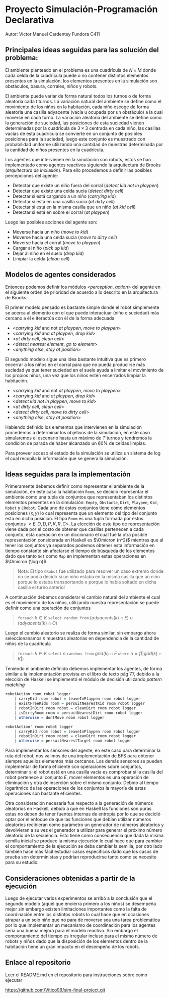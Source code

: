 # Proyecto Simulación-Programación Declarativa 
Autor: Victor Manuel Cardentey Fundora C411
## Principales ideas seguidas para las solución del problema:
El ambiente planteado en el problema es una cuadrícula de $N \times M$ donde cada celda de la cuadrícula puede o no contener distintos elementos presentes en la simulación, los elementos presentes en la simulación son obstáculos, basura, corrales, niños y robots. 

El ambiente puede variar de forma natural todos los turnos o de forma aleatoria cada $t$ turnos. La variación natural del ambiente 
se define como el movimiento de los niños en la habitación, cada niño escoge de forma aleatoria una casilla adyacente (vacía u ocupada por un obstáculo) a la 
cual moverse en cada turno. La variación aleatoria del ambiente se define como la generación de suciedad, 
las posiciones de esta suciedad vienen determinadas por la cuadrícula de $3 \times 3$ centrada en cada niño, 
las casillas vacías de esta cuadrícula se convierte en un conjunto de posibles posiciones para la suciedad, 
luego este conjunto es muestrado con probabilidad uniforme utilizando una cantidad de muestras determinada por la cantidad de niños presentes en la cuadrícula.

Los agentes que intervienen en la simulación son robots, estos se han implementado como agentes reactivos siguiendo la arquitectura de Brooks (*arquitectura de inclusión*). Para ello procedemos a definir las posibles percepciones del agente:

- Detectar que existe un niño fuera del corral (*detect kid not in playpen*)
- Detectar que existe una celda sucia (*detect dirty cell*)
- Detectar si está cargando a un niño (*carrying kid*)
- Detectar si está en una casilla sucia (*at dirty cell*)
- Detectar si está en la misma casilla que un niño (*at kid cell*)
- Detectar si está en sobre el corral (*at playpen*)

Luego las posibles acciones del agente son:

- Moverse hacia un niño (*move to kid*)
- Moverse hacia una celda sucia (*move to dirty cell*)
- Moverse hacia el corral (*move to playpen*)
- Cargar al niño (*pick up kid*)
- Dejar al niño en el suelo (*drop kid*)
- Limpiar la celda (*clean cell*)

## Modelos de agentes considerados

Entonces podemos definir los módulos <*perception*, *action*> del agente en el siguiente orden de prioridad de acuerdo a lo descrito en la arquitectura de Brooks:

El primer modelo pensado es bastante simple donde el robot simplemente se acerca al elemento con el que puede interactuar (niño o suciedad) más cercano a él e iteractúa con él de la forma adecuada

- <*carrying kid* and not *at playpen*, *move to playpen*>
- <*carrying kid* and *at playpen*, *drop kid*>
- <*at dirty cell*, *clean cell*>
- <*detect nearest element*, *go to element*>
- <*anything else*, *stay at position*>

El segundo modelo sigue una idea bastante intuitiva que es primero encerrar a los niños en el corral para que no pueda producirse más suciedad ya que tener suciedad en el suelo ayuda a limitar el movimiento de los propios niños, una vez que los niños estén encerrados limpiar la habitación.

- <*carrying kid* and not *at playpen*, *move to playpen*>
- <*carrying kid* and *at playpen*, *drop kid*>
- <*detect kid not in playpen*, *move to kid*>
- <*at dirty cell*, *clean cell*>
- <*detect dirty cell*, *move to dirty cell*>
- <*anything else*, *stay at position*>
  
Habiendo definido los elementos que intervienen en la simulación procedemos a determinar los objetivos de la simulación, en este caso simularemos el escenario hasta un máximo de $T$ turnos y tendremos la condición de parada de haber alcanzado un 60% de celdas limpias. 

Para proveer acceso al estado de la simulación se utiliza un sistema de log el cual recopila la información que se genera la simulación.

## Ideas seguidas para la implementación

Primeramente debemos definir como representar el ambiente de la simulación, en este caso la habitación `Room`, se decidió representar el ambiente como una tupla de conjuntos que representaban los distintos elementos presentes en la simulación: `Empty`, `Obstacle`, `Dirt`, `Playpen`, `Kid`, `Robot` y `CRobot`. Cada uno de estos conjuntos tiene como elementos posiciones $(x,y)$ lo cual representa que un elemento del tipo del conjunto esta en dicha posición.
El tipo `Room` es una tupla formada por estos conjuntos $<E, O, D, P, K, R, C>$. La elección de este tipo de representación viene dada por el costo de obtener que casillas pertenecen a cada conjunto, esta operación en un diccionario el cual fue la otra posible representación considerada en Haskell es $\Omicron (n^2)$ mientras que al tener los conjuntos ya separados podemos obtener esta información en tiempo constante sin afectarse el tiempo de búsqueda de los elementos dado que tanto `Set` como `Map` en implementan estas operaciones en $\Omicron (\log n)$.
> Nota: El tipo `CRobot` fue utilizado para resolver un caso extremo donde no se podía decidir si un niño estaba en la misma casilla que un niño porque lo estaba transportando o porque lo había soltado en dicha casilla el turno anterior

A continuación debemos considerar el cambio natural del ambiente el cual es el movimiento de los niños, utilizando nuestra representación se puede definir como una operación de conjuntos

> `foreach` $k \in K$ `select random from` ($adyacents(k) \cap E)  \cup (adyacents(k) \cap O)$

Luego el cambio aleatorio se realiza de forma similar, sin embargo ahora seleccionanamos $n$ muestras aleatorias en dependencia de la cantidad de niños de la cuadrícula

> `foreach` $k \in K$ `select` $n$ `randoms from` $grid(k) \cap E$ `where` $n = f(|grid(k)\cap K|)$

Teniendo el ambiente definido debemos implementar los agentes, de forma similar a la implementación provista en el libro de texto pág 77, debido a la elección de Haskell se implementó el módulo de decisión utilizando *pattern matching* 

```haskell
robotAction room robot logger
    | carryKid room robot = leaveInPlaypen room robot logger
    | existFreeKids room = persuitNearestKid room robot logger
    | robotInDirt room robot = cleanDirt room robot logger
    | isDirtyRoom room = persuitNearestDirt room robot logger
    | otherwise = dontMove room robot logger

robotAction' room robot logger
    | carryKid room robot = leaveInPlaypen room robot logger
    | robotInDirt room robot = cleanDirt room robot logger
    | otherwise = persuitNearestTarget room robot logger
```

Para implementar los sensores del agente, en este caso para determinar la ruta del robot, nos valimos de una implementación de BFS para obtener siempre aquellos elementos más cercanos. Los demás sensores se pueden implementar de forma eficiente con operaciones sobre conjuntos, determinar si el robot está en una casilla vacía es comprobar si la casilla del robot pertenece al conjunto $E$, mover elementos es una operación de eliminación y otra de inserción sobre el mismo conjunto. Debido al tiempo logarítmico de las operaciones de los conjuntos la mayoría de estas operaciones son bastante eficientes.

Otra consideración necesaria fue respecto a la generación de números aleatorios en Haskell, debido a que en Haskell las funciones son puras estas no deben de tener fuentes internas de entropía por lo que se decidió optar por el enfoque de que las funciones que debían utilizar números aleatorios recibieran como parámetro un generador de números aleatorios y devolvieran a su vez el generador a utilizar para generar el próximo número aleatorio de la secuencia. Esto tiene como consecuencia que dada la misma semilla inicial se produce la misma ejecución lo cual hace que para cambiar el comportamiento de la ejecución se deba cambiar la semilla, por otro lado también hace más fácil estudiar casos específicos dado que los casos de prueba son deterministas y podrían reproducirse tanto como se necesite para su estudio.

## Consideraciones obtenidas a partir de la ejecución

Luego de ejecutar varios experimentos se arribó a la conclusión que el segundo modelo (aquel que encierra primero a los niños) se desempeña mejor sin embargo existen limitaciones importantes como la falta de coordinación entre los distintos robots lo cual hace que en ocasiones atrapar a un solo niño que no para de moverse sea una tarea problemática por lo que implementar un mecanismo de coordinación para los agentes sería una buena mejora para el modelo reactivo. Sin embargo el comportamiento del tiempo es irregular incluso para el mismo número de robots y niños dado que la disposición de los elementos dentro de la habitación tiene un gran impacto en el desempeño de los robots.

## Enlace al repositorio

Leer el README.md en el repositorio para instrucciones sobre como ejecutar

https://github.com/Vitico99/sim-final-project.git





